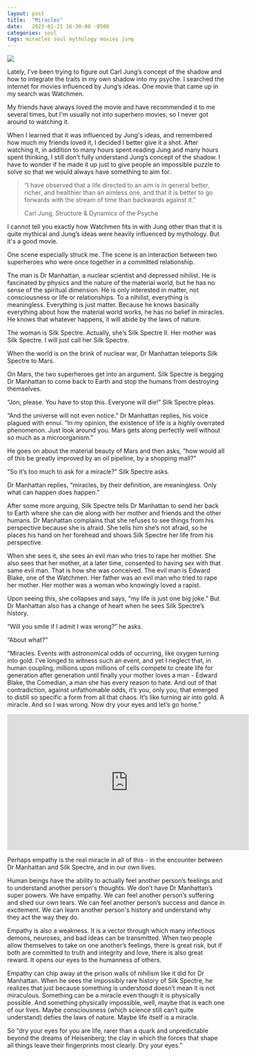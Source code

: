 ```yaml
---
layout: post
title:  "Miracles"
date:   2023-01-21 16:30:00 -0500
categories: soul
tags: miracles soul mythology movies jung
---
```

![](/assets/post_images/shore.png)

Lately, I’ve been trying to figure out Carl Jung’s concept of the shadow and how to integrate the traits in my own shadow into my psyche. I searched the internet for movies influenced by Jung’s ideas. One movie that came up in my search was Watchmen.

My friends have always loved the movie and have recommended it to me several times, but I'm usually not into superhero movies, so I never got around to watching it.

When I learned that it was influenced by Jung's ideas, and remembered how much my friends loved it, I decided I better give it a shot. After watching it, in addition to many hours spent reading Jung and many hours spent thinking, I still don’t fully understand Jung’s concept of the shadow. I have to wonder if he made it up just to give people an impossible puzzle to solve so that we would always have something to aim for.

> “I have observed that a life directed to an aim is in general better, richer, and healthier than an aimless one, and that it is better to go forwards with the stream of time than backwards against it.”
> 
> Carl Jung, Structure & Dynamics of the Psyche

I cannot tell you exactly how Watchmen fits in with Jung other than that it is quite mythical and Jung’s ideas were heavily influenced by mythology. But it's a good movie.

One scene especially struck me. The scene is an interaction between two superheroes who were once together in a committed relationship.

The man is Dr Manhattan, a nuclear scientist and depressed nihilist. He is fascinated by physics and the nature of the material world, but he has no sense of the spiritual dimension. He is only interested in matter, not consciousness or life or relationships. To a nihilist, everything is meaningless. Everything is just matter. Because he knows basically everything about how the material world works, he has no belief in miracles. He knows that whatever happens, it will abide by the laws of nature.

The woman is Silk Spectre. Actually, she’s Silk Spectre II. Her mother was Silk Spectre. I will just call her Silk Spectre.

When the world is on the brink of nuclear war, Dr Manhattan teleports Silk Spectre to Mars.

On Mars, the two superheroes get into an argument. Silk Spectre is begging Dr Manhattan to come back to Earth and stop the humans from destroying themselves.

“Jon, please. You have to stop this. Everyone will die!” Silk Spectre pleas.

“And the universe will not even notice.” Dr Manhattan replies, his voice plagued with ennui. “In my opinion, the existence of life is a highly overrated phenomenon. Just look around you. Mars gets along perfectly well without so much as a microorganism.”

He goes on about the material beauty of Mars and then asks, “how would all of this be greatly improved by an oil pipeline, by a shopping mall?”

“So it’s too much to ask for a miracle?” Silk Spectre asks.

Dr Manhattan replies, “miracles, by their definition, are meaningless. Only what can happen does happen.”

After some more arguing, Silk Spectre tells Dr Manhattan to send her back to Earth where she can die along with her mother and friends and the other humans. Dr Manhattan complains that she refuses to see things from his perspective because she is afraid. She tells him she’s not afraid, so he places his hand on her forehead and shows Silk Spectre her life from his perspective.

When she sees it, she sees an evil man who tries to rape her mother. She also sees that her mother, at a later time, consented to having sex with that same evil man. That is how she was conceived. The evil man is Edward Blake, one of the Watchmen. Her father was an evil man who tried to rape her mother. Her mother was a woman who knowingly loved a rapist.

Upon seeing this, she collapses and says, “my life is just one big joke.” But Dr Manhattan also has a change of heart when he sees Silk Spectre’s history.

“Will you smile if I admit I was wrong?” he asks.

“About what?”

“Miracles. Events with astronomical odds of occurring, like oxygen turning into gold. I’ve longed to witness such an event, and yet I neglect that, in human coupling, millions upon millions of cells compete to create life for generation after generation until finally your mother loves a man - Edward Blake, the Comedian, a man she has every reason to hate. And out of that contradiction, against unfathomable odds, it’s you, only you, that emerged to distill so specific a form from all that chaos. It’s like turning air into gold. A miracle. And so I was wrong. Now dry your eyes and let’s go home.”

<iframe width="560" height="315" src="https://www.youtube.com/embed/hnUalIsKgNM" title="YouTube video player" frameborder="0" allow="accelerometer; autoplay; clipboard-write; encrypted-media; gyroscope; picture-in-picture; web-share" allowfullscreen></iframe>

Perhaps empathy is the real miracle in all of this - in the encounter between Dr Manhattan and Silk Spectre, and in our own lives.

Human beings have the ability to actually feel another person’s feelings and to understand another person's thoughts. We don’t have Dr Manhattan’s super powers. We have empathy. We can feel another person’s suffering and shed our own tears. We can feel another person’s success and dance in excitement. We can learn another person's history and understand why they act the way they do.

Empathy is also a weakness. It is a vector through which many infectious demons, neuroses, and bad ideas can be transmitted. When two people allow themselves to take on one another’s feelings, there is great risk, but if both are committed to truth and integrity and love, there is also great reward. It opens our eyes to the humanness of others.

Empathy can chip away at the prison walls of nihilism like it did for Dr Manhattan. When he sees the impossibly rare history of Silk Spectre, he realizes that just because something is understood doesn’t mean it is not miraculous. Something can be a miracle even though it is physically possible. And something physically impossible, well, maybe that is each one of our lives. Maybe consciousness (which science still can’t quite understand) defies the laws of nature. Maybe life itself is a miracle.

So “dry your eyes for you are life, rarer than a quark and unpredictable beyond the dreams of Heisenberg; the clay in which the forces that shape all things leave their fingerprints most clearly. Dry your eyes.”